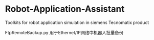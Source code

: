 # Robot-Application-Assistant
Toolkits for robot application simulation in siemens Tecnomatix product

FtpRemoteBackup.py 用于Ethernet/IP网络中机器人批量备份
